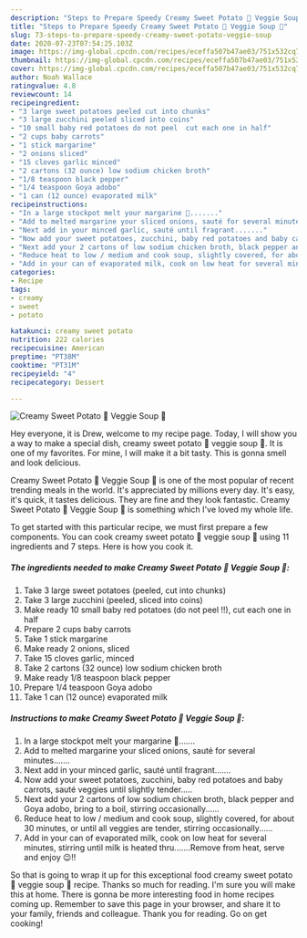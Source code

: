 ```yaml
---
description: "Steps to Prepare Speedy Creamy Sweet Potato 🍠 Veggie Soup 🍜"
title: "Steps to Prepare Speedy Creamy Sweet Potato 🍠 Veggie Soup 🍜"
slug: 73-steps-to-prepare-speedy-creamy-sweet-potato-veggie-soup
date: 2020-07-23T07:54:25.103Z
image: https://img-global.cpcdn.com/recipes/eceffa507b47ae03/751x532cq70/creamy-sweet-potato-🍠-veggie-soup-🍜-recipe-main-photo.jpg
thumbnail: https://img-global.cpcdn.com/recipes/eceffa507b47ae03/751x532cq70/creamy-sweet-potato-🍠-veggie-soup-🍜-recipe-main-photo.jpg
cover: https://img-global.cpcdn.com/recipes/eceffa507b47ae03/751x532cq70/creamy-sweet-potato-🍠-veggie-soup-🍜-recipe-main-photo.jpg
author: Noah Wallace
ratingvalue: 4.8
reviewcount: 14
recipeingredient:
- "3 large sweet potatoes peeled cut into chunks"
- "3 large zucchini peeled sliced into coins"
- "10 small baby red potatoes do not peel  cut each one in half"
- "2 cups baby carrots"
- "1 stick margarine"
- "2 onions sliced"
- "15 cloves garlic minced"
- "2 cartons (32 ounce) low sodium chicken broth"
- "1/8 teaspoon black pepper"
- "1/4 teaspoon Goya adobo"
- "1 can (12 ounce) evaporated milk"
recipeinstructions:
- "In a large stockpot melt your margarine 🧈......."
- "Add to melted margarine your sliced onions, sauté for several minutes......."
- "Next add in your minced garlic, sauté until fragrant......."
- "Now add your sweet potatoes, zucchini, baby red potatoes and baby carrots, sauté veggies until slightly tender....."
- "Next add your 2 cartons of low sodium chicken broth, black pepper and Goya adobo, bring to a boil, stirring occasionally......"
- "Reduce heat to low / medium and cook soup, slightly covered, for about 30 minutes, or until all veggies are tender, stirring occasionally......"
- "Add in your can of evaporated milk, cook on low heat for several minutes, stirring until milk is heated thru.......Remove from heat, serve and enjoy 😉!!"
categories:
- Recipe
tags:
- creamy
- sweet
- potato

katakunci: creamy sweet potato 
nutrition: 222 calories
recipecuisine: American
preptime: "PT38M"
cooktime: "PT31M"
recipeyield: "4"
recipecategory: Dessert

---
```



![Creamy Sweet Potato 🍠 Veggie Soup 🍜](https://img-global.cpcdn.com/recipes/eceffa507b47ae03/751x532cq70/creamy-sweet-potato-🍠-veggie-soup-🍜-recipe-main-photo.jpg)

Hey everyone, it is Drew, welcome to my recipe page. Today, I will show you a way to make a special dish, creamy sweet potato 🍠 veggie soup 🍜. It is one of my favorites. For mine, I will make it a bit tasty. This is gonna smell and look delicious.

Creamy Sweet Potato 🍠 Veggie Soup 🍜 is one of the most popular of recent trending meals in the world. It's appreciated by millions every day. It's easy, it's quick, it tastes delicious. They are fine and they look fantastic. Creamy Sweet Potato 🍠 Veggie Soup 🍜 is something which I've loved my whole life.




To get started with this particular recipe, we must first prepare a few components. You can cook creamy sweet potato 🍠 veggie soup 🍜 using 11 ingredients and 7 steps. Here is how you cook it.

<!--inarticleads1-->

##### The ingredients needed to make Creamy Sweet Potato 🍠 Veggie Soup 🍜:

1. Take 3 large sweet potatoes (peeled, cut into chunks)
1. Take 3 large zucchini (peeled, sliced into coins)
1. Make ready 10 small baby red potatoes (do not peel !!), cut each one in half
1. Prepare 2 cups baby carrots
1. Take 1 stick margarine
1. Make ready 2 onions, sliced
1. Take 15 cloves garlic, minced
1. Take 2 cartons (32 ounce) low sodium chicken broth
1. Make ready 1/8 teaspoon black pepper
1. Prepare 1/4 teaspoon Goya adobo
1. Take 1 can (12 ounce) evaporated milk




<!--inarticleads2-->

##### Instructions to make Creamy Sweet Potato 🍠 Veggie Soup 🍜:

1. In a large stockpot melt your margarine 🧈.......
1. Add to melted margarine your sliced onions, sauté for several minutes.......
1. Next add in your minced garlic, sauté until fragrant.......
1. Now add your sweet potatoes, zucchini, baby red potatoes and baby carrots, sauté veggies until slightly tender.....
1. Next add your 2 cartons of low sodium chicken broth, black pepper and Goya adobo, bring to a boil, stirring occasionally......
1. Reduce heat to low / medium and cook soup, slightly covered, for about 30 minutes, or until all veggies are tender, stirring occasionally......
1. Add in your can of evaporated milk, cook on low heat for several minutes, stirring until milk is heated thru.......Remove from heat, serve and enjoy 😉!!




So that is going to wrap it up for this exceptional food creamy sweet potato 🍠 veggie soup 🍜 recipe. Thanks so much for reading. I'm sure you will make this at home. There is gonna be more interesting food in home recipes coming up. Remember to save this page in your browser, and share it to your family, friends and colleague. Thank you for reading. Go on get cooking!
